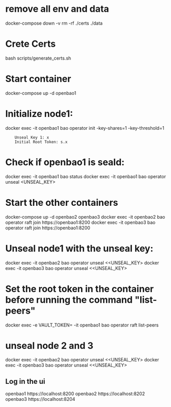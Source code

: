# remove all env and data
docker-compose down -v 
rm -rf ./certs ./data

# Crete Certs
bash scripts/generate_certs.sh

# Start container
docker-compose up -d openbao1

# Initialize node1:  
docker exec -it openbao1 bao operator init -key-shares=1 -key-threshold=1
 >>
        Unseal Key 1: x
        Initial Root Token: s.x

# Check if openbao1 is seald:
docker exec -it openbao1 bao status
docker exec -it openbao1 bao operator unseal <UNSEAL_KEY>

# Start the other containers
docker-compose up -d openbao2 openbao3
docker exec -it openbao2 bao operator raft join https://openbao1:8200
docker exec -it openbao3 bao operator raft join https://openbao1:8200


# Unseal node1 with the unseal key:
docker exec -it openbao2 bao operator unseal <<UNSEAL_KEY> 
docker exec -it openbao3 bao operator unseal <<UNSEAL_KEY> 

# Set the root token in the container before running the command "list-peers"
docker exec -e VAULT_TOKEN= <TOKEN> -it openbao1 bao operator raft list-peers

# unseal node 2 and 3 
docker exec -it openbao2 bao operator unseal <<UNSEAL_KEY> 
docker exec -it openbao3 bao operator unseal <<UNSEAL_KEY> 

## Log in the ui ##
openbao1
https://localhost:8200
openbao2
https://localhost:8202
openbao3
https://localhost:8204